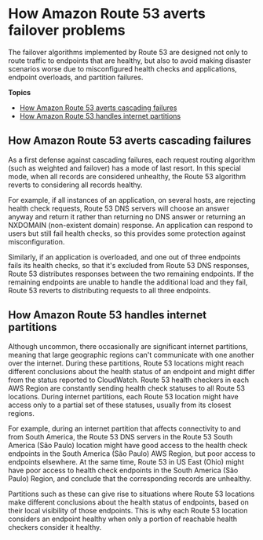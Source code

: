 # How Amazon Route 53 averts failover problems<a name="dns-failover-problems"></a>

The failover algorithms implemented by Route 53 are designed not only to route traffic to endpoints that are healthy, but also to avoid making disaster scenarios worse due to misconfigured health checks and applications, endpoint overloads, and partition failures\.

**Topics**
+ [How Amazon Route 53 averts cascading failures](#dns-failover-cascading-failures)
+ [How Amazon Route 53 handles internet partitions](#dns-failover-internet-partitions)

## How Amazon Route 53 averts cascading failures<a name="dns-failover-cascading-failures"></a>

As a first defense against cascading failures, each request routing algorithm \(such as weighted and failover\) has a mode of last resort\. In this special mode, when all records are considered unhealthy, the Route 53 algorithm reverts to considering all records healthy\.

For example, if all instances of an application, on several hosts, are rejecting health check requests, Route 53 DNS servers will choose an answer anyway and return it rather than returning no DNS answer or returning an NXDOMAIN \(non\-existent domain\) response\. An application can respond to users but still fail health checks, so this provides some protection against misconfiguration\.

Similarly, if an application is overloaded, and one out of three endpoints fails its health checks, so that it's excluded from Route 53 DNS responses, Route 53 distributes responses between the two remaining endpoints\. If the remaining endpoints are unable to handle the additional load and they fail, Route 53 reverts to distributing requests to all three endpoints\.

## How Amazon Route 53 handles internet partitions<a name="dns-failover-internet-partitions"></a>

Although uncommon, there occasionally are significant internet partitions, meaning that large geographic regions can't communicate with one another over the internet\. During these partitions, Route 53 locations might reach different conclusions about the health status of an endpoint and might differ from the status reported to CloudWatch\. Route 53 health checkers in each AWS Region are constantly sending health check statuses to all Route 53 locations\. During internet partitions, each Route 53 location might have access only to a partial set of these statuses, usually from its closest regions\.

For example, during an internet partition that affects connectivity to and from South America, the Route 53 DNS servers in the Route 53 South America \(São Paulo\) location might have good access to the health check endpoints in the South America \(São Paulo\) AWS Region, but poor access to endpoints elsewhere\. At the same time, Route 53 in US East \(Ohio\) might have poor access to health check endpoints in the South America \(São Paulo\) Region, and conclude that the corresponding records are unhealthy\.

Partitions such as these can give rise to situations where Route 53 locations make different conclusions about the health status of endpoints, based on their local visibility of those endpoints\. This is why each Route 53 location considers an endpoint healthy when only a portion of reachable health checkers consider it healthy\.